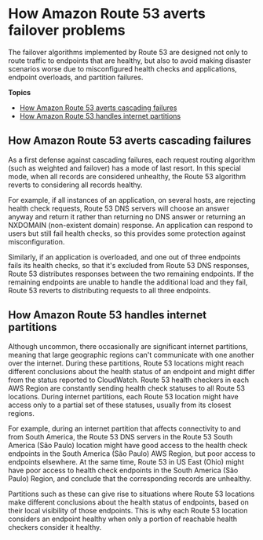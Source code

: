 # How Amazon Route 53 averts failover problems<a name="dns-failover-problems"></a>

The failover algorithms implemented by Route 53 are designed not only to route traffic to endpoints that are healthy, but also to avoid making disaster scenarios worse due to misconfigured health checks and applications, endpoint overloads, and partition failures\.

**Topics**
+ [How Amazon Route 53 averts cascading failures](#dns-failover-cascading-failures)
+ [How Amazon Route 53 handles internet partitions](#dns-failover-internet-partitions)

## How Amazon Route 53 averts cascading failures<a name="dns-failover-cascading-failures"></a>

As a first defense against cascading failures, each request routing algorithm \(such as weighted and failover\) has a mode of last resort\. In this special mode, when all records are considered unhealthy, the Route 53 algorithm reverts to considering all records healthy\.

For example, if all instances of an application, on several hosts, are rejecting health check requests, Route 53 DNS servers will choose an answer anyway and return it rather than returning no DNS answer or returning an NXDOMAIN \(non\-existent domain\) response\. An application can respond to users but still fail health checks, so this provides some protection against misconfiguration\.

Similarly, if an application is overloaded, and one out of three endpoints fails its health checks, so that it's excluded from Route 53 DNS responses, Route 53 distributes responses between the two remaining endpoints\. If the remaining endpoints are unable to handle the additional load and they fail, Route 53 reverts to distributing requests to all three endpoints\.

## How Amazon Route 53 handles internet partitions<a name="dns-failover-internet-partitions"></a>

Although uncommon, there occasionally are significant internet partitions, meaning that large geographic regions can't communicate with one another over the internet\. During these partitions, Route 53 locations might reach different conclusions about the health status of an endpoint and might differ from the status reported to CloudWatch\. Route 53 health checkers in each AWS Region are constantly sending health check statuses to all Route 53 locations\. During internet partitions, each Route 53 location might have access only to a partial set of these statuses, usually from its closest regions\.

For example, during an internet partition that affects connectivity to and from South America, the Route 53 DNS servers in the Route 53 South America \(São Paulo\) location might have good access to the health check endpoints in the South America \(São Paulo\) AWS Region, but poor access to endpoints elsewhere\. At the same time, Route 53 in US East \(Ohio\) might have poor access to health check endpoints in the South America \(São Paulo\) Region, and conclude that the corresponding records are unhealthy\.

Partitions such as these can give rise to situations where Route 53 locations make different conclusions about the health status of endpoints, based on their local visibility of those endpoints\. This is why each Route 53 location considers an endpoint healthy when only a portion of reachable health checkers consider it healthy\.